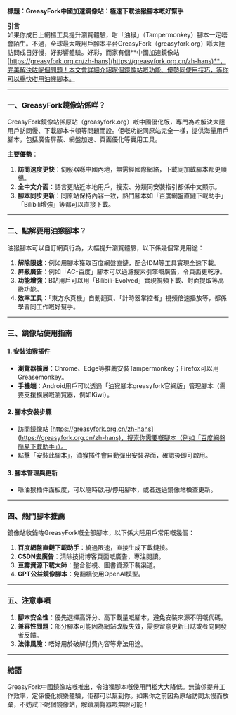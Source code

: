 **標題：GreasyFork中國加速鏡像站：極速下載油猴腳本嘅好幫手**  

**引言**  
如果你成日上網搵工具提升瀏覽體驗，咁「油猴」（Tampermonkey）腳本一定唔會陌生。不過，全球最大嘅用戶腳本平台GreasyFork（greasyfork.org）喺大陸訪問成日好慢，好影響體驗。好彩，而家有個**中國加速鏡像站 [https://greasyfork.org.cn/zh-hans](https://greasyfork.org.cn/zh-hans)**，完美解決咗呢個問題！本文會詳細介紹呢個鏡像站嘅功能、優勢同使用技巧，等你可以暢快咁用油猴腳本。  

---

### **一、GreasyFork鏡像站係咩？**  
GreasyFork鏡像站係原站（greasyfork.org）嘅中國優化版，專門為咗解決大陸用戶訪問慢、下載腳本卡頓等問題而設。佢嘅功能同原站完全一樣，提供海量用戶腳本，包括廣告屏蔽、網盤加速、頁面優化等實用工具。  

**主要優勢**：  
1. **訪問速度更快**：伺服器喺中國內地，無需經國際網絡，下載同加載腳本都更順暢。  
2. **全中文介面**：語言更貼近本地用戶，搜索、分類同安裝指引都係中文顯示。  
3. **腳本同步更新**：同原站保持內容一致，熱門腳本如「百度網盤直鏈下載助手」「Bilibili增強」等都可以直接下載。  

---

### **二、點解要用油猴腳本？**  
油猴腳本可以自訂網頁行為，大幅提升瀏覽體驗，以下係幾個常見用途：  
1. **解除限速**：例如用腳本獲取百度網盤直鏈，配合IDM等工具實現全速下載。  
2. **屏蔽廣告**：例如「AC-百度」腳本可以過濾搜索引擎嘅廣告，令頁面更乾淨。  
3. **功能增強**：B站用戶可以用「Bilibili-Evolved」實現視頻下載、封面提取等高級功能。  
4. **效率工具**：「東方永頁機」自動翻頁、「計時器掌控者」視頻倍速播放等，都係學習同工作嘅好幫手。  

---

### **三、鏡像站使用指南**  
#### **1. 安裝油猴插件**  
- **瀏覽器擴展**：Chrome、Edge等推薦安裝Tampermonkey；Firefox可以用Greasemonkey。  
- **手機端**：Android用戶可以透過「油猴腳本greasyfork官網版」管理腳本（需要支援擴展嘅瀏覽器，例如Kiwi）。  

#### **2. 腳本安裝步驟**  
- 訪問鏡像站 [https://greasyfork.org.cn/zh-hans](https://greasyfork.org.cn/zh-hans)，搜索你需要嘅腳本（例如「百度網盤簡易下載助手」）。  
- 點擊「安裝此腳本」，油猴插件會自動彈出安裝界面，確認後即可啟用。  

#### **3. 腳本管理與更新**  
- 喺油猴插件面板度，可以隨時啟用/停用腳本，或者透過鏡像站檢查更新。  

---

### **四、熱門腳本推薦**  
鏡像站收錄咗GreasyFork嘅全部腳本，以下係大陸用戶常用嘅幾個：  
1. **百度網盤直鏈下載助手**：繞過限速，直接生成下載鏈接。  
2. **CSDN去廣告**：清除技術博客頁面嘅廣告，專注閱讀。  
3. **豆瓣資源下載大師**：整合影視、圖書資源下載渠道。  
4. **GPT公益鏡像腳本**：免翻牆使用OpenAI模型。  

---

### **五、注意事項**  
1. **腳本安全性**：優先選擇高評分、高下載量嘅腳本，避免安裝來源不明嘅代碼。  
2. **兼容性問題**：部分腳本可能因為網站改版失效，需要留意更新日誌或者向開發者反饋。  
3. **法律風險**：唔好用於破解付費內容等非法用途。  

---

### **結語**  
GreasyFork中國鏡像站嘅推出，令油猴腳本嘅使用門檻大大降低。無論係提升工作效率，定係優化娛樂體驗，佢都可以幫到你。如果你之前因為原站訪問太慢而放棄，不妨試下呢個鏡像站，解鎖瀏覽器嘅無限可能！  
